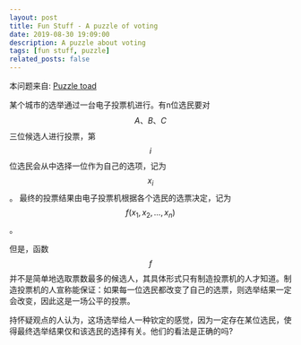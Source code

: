```yaml
---
layout: post
title: Fun Stuff - A puzzle of voting
date: 2019-08-30 19:09:00
description: A puzzle about voting
tags: [fun stuff, puzzle]
related_posts: false
---
```


本问题来自: [Puzzle toad](http://link.zhihu.com/?target=https%3A//www.cs.cmu.edu/puzzle/puzzle13.html)

某个城市的选举通过一台电子投票机进行。有n位选民要对$$A、B、C$$三位候选人进行投票，第$$i$$位选民会从中选择一位作为自己的选项，记为$$x_i$$。
最终的投票结果由电子投票机根据各个选民的选票决定，记为$$f(x_1, x_2, ..., x_n)$$。

但是，函数$$f$$并不是简单地选取票数最多的候选人，其具体形式只有制造投票机的人才知道。制造投票机的人宣称能保证：如果每一位选民都改变了自己的选票，则选举结果一定会改变，因此这是一场公平的投票。

持怀疑观点的人认为，这场选举给人一种钦定的感觉，因为一定存在某位选民，使得最终选举结果仅和该选民的选择有关。他们的看法是正确的吗?
